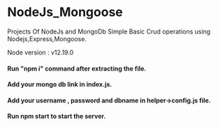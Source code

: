 # NodeJs_Mongoose
Projects Of NodeJs and MongoDb
Simple Basic Crud operations using Nodejs,Express,Mongoose.

Node version : v12.19.0

####  Run "npm i" command after extracting the file.
#### Add your mongo db link in index.js.
####  Add your username , password and dbname in helper->config.js file.
####  Run npm start to start the server.


